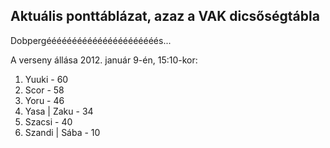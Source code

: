 ## Aktuális ponttáblázat, azaz a VAK dicsőségtábla

Dobpergéééééééééééééééééééééés...

A verseny állása 2012. január 9-én, 15:10-kor:

1. Yuuki - 60
2. Scor - 58
3. Yoru - 46
4. Yasa | Zaku - 34
5. Szacsi - 40
6. Szandi | Sába - 10
